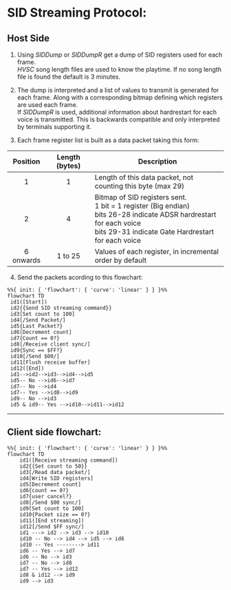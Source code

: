 # SID Streaming Protocol:

## Host Side

1. Using *SIDDump* or *SIDDumpR* get a dump of SID registers used for each frame.<br>*HVSC* song length files are used to know the playtime. If no song length file is found the default is 3 minutes.
2. The dump is interpreted and a list of values to transmit is generated for each frame. Along with a corresponding bitmap defining which registers are used each frame.<br>If *SIDDumpR* is used, additional information about hardrestart for each voice is transmitted. This is backwards compatible and only interpreted by terminals supporting it.

3. Each frame register list is built as a data packet taking this form:

|Position | Length (bytes)| Description
|:---:|:---:|---
| 1 | 1 | Length of this data packet, not counting this byte (max 29)
| 2 | 4 | Bitmap of SID registers sent.<br>1 bit = 1 register (Big endian)<br>bits 26-28 indicate ADSR hardrestart for each voice<br>bits 29-31 indicate Gate Hardrestart for each voice
| 6 onwards | 1 to 25 | Values of each register, in incremental order by default 

4. Send the packets acording to this flowchart:

```mermaid
%%{ init: { 'flowchart': { 'curve': 'linear' } } }%%
flowchart TD
 id1([Start])
 id2{{Send SID streaming command}}
 id3[Set count to 100]
 id4[/Send Packet/]
 id5{Last Packet?}
 id6[Decrement count]
 id7{Count == 0?}
 id8[/Receive client sync/]
 id9{Sync == $FF?}
 id10[/Send $00/]
 id11[Flush receive buffer]
 id12([End])
 id1-->id2-->id3-->id4-->id5
 id5-- No -->id6-->id7
 id7-- No -->id4
 id7-- Yes -->id8-->id9
 id9-- No -->id3
 id5 & id9-- Yes -->id10-->id11-->id12

```


---
## Client side flowchart:

```mermaid
%%{ init: { 'flowchart': { 'curve': 'linear' } } }%%
flowchart TD
    id1([Receive streaming command])
    id2{{Set count to 50}}
    id3[/Read data packet/]
    id4[Write SID registers]
    id5[Decrement count]
    id6{count == 0?}
    id7{user cancel?}
    id8[/Send $00 sync/]
    id9[Set count to 100]
    id10{Packet size == 0?}
    id11([End streaming])
    id12[/Send $FF sync/]
    id1 ---> id2 --> id3 --> id10 
    id10 -- No --> id4 --> id5 --> id6
    id10 -- Yes --------> id11
    id6 -- Yes --> id7
    id6 -- No --> id3
    id7 -- No --> id8
    id7 -- Yes --> id12
    id8 & id12 --> id9
    id9 --> id3
```